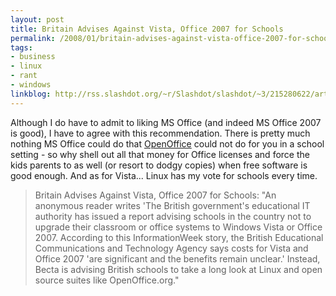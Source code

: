 ```yaml
---
layout: post
title: Britain Advises Against Vista, Office 2007 for Schools
permalink: /2008/01/britain-advises-against-vista-office-2007-for-schools
tags:
- business
- linux
- rant
- windows
linkblog: http://rss.slashdot.org/~r/Slashdot/slashdot/~3/215280622/article.pl
---
```


Although I do have to admit to liking MS Office (and indeed MS Office 2007 is good), I have to agree with
this recommendation. There is pretty much nothing MS Office could do that
[OpenOffice](http://www.openoffice.org) could not do for you in a school setting - so why shell out all
that money for Office licenses and force the kids parents to as well (or resort to dodgy copies) when
free software is good enough. And as for Vista... Linux has my vote for schools every time.

> Britain Advises Against Vista, Office 2007 for Schools: "An anonymous reader writes 'The British
> government's educational IT authority has issued a report advising schools in the country not to upgrade
> their classroom or office systems to Windows Vista or Office 2007. According to this InformationWeek
> story, the British Educational Communications and Technology Agency says costs for Vista and Office 2007
> 'are significant and the benefits remain unclear.' Instead, Becta is advising British schools to take a
> long look at Linux and open source suites like OpenOffice.org."
